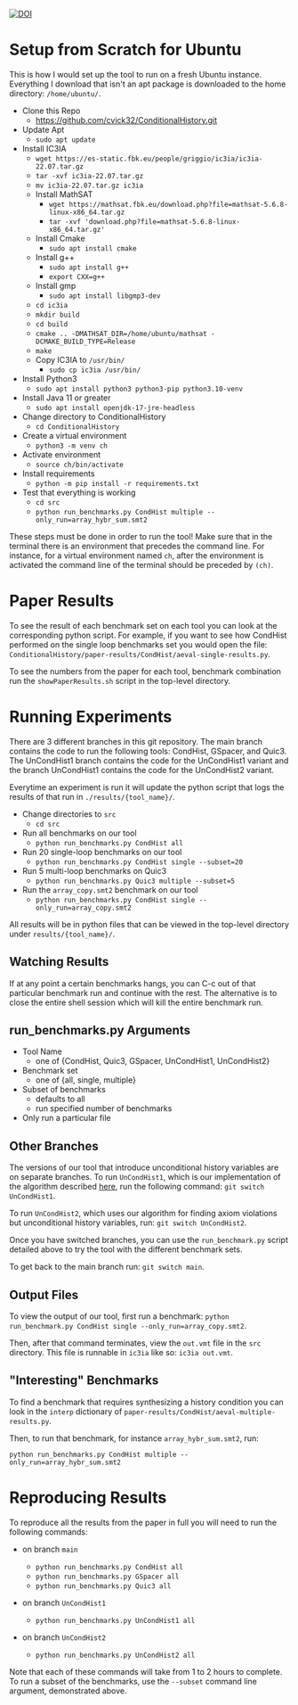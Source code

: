 [![DOI](https://zenodo.org/badge/538743822.svg)](https://zenodo.org/badge/latestdoi/538743822)

# Setup from Scratch for Ubuntu

This is how I would set up the tool to run on a fresh Ubuntu instance.
Everything I download that isn't an apt package is downloaded to the
home directory: `/home/ubuntu/`.

- Clone this Repo
  - https://github.com/cvick32/ConditionalHistory.git
- Update Apt
  - `sudo apt update`
- Install IC3IA
  - `wget https://es-static.fbk.eu/people/griggio/ic3ia/ic3ia-22.07.tar.gz`
  - `tar -xvf ic3ia-22.07.tar.gz`
  - `mv ic3ia-22.07.tar.gz ic3ia`
  - Install MathSAT
    - `wget https://mathsat.fbk.eu/download.php?file=mathsat-5.6.8-linux-x86_64.tar.gz`
    - `tar -xvf 'download.php?file=mathsat-5.6.8-linux-x86_64.tar.gz'`
  - Install Cmake
    - `sudo apt install cmake`
  - Install g++
    - `sudo apt install g++`
    - `export CXX=g++`
  - Install gmp
    - `sudo apt install libgmp3-dev`
  - `cd ic3ia`
  - `mkdir build`
  - `cd build`
  - `cmake .. -DMATHSAT_DIR=/home/ubuntu/mathsat -DCMAKE_BUILD_TYPE=Release`
  - `make`
  - Copy IC3IA to `/usr/bin/`
    - `sudo cp ic3ia /usr/bin/`
- Install Python3
  - `sudo apt install python3 python3-pip python3.10-venv`
- Install Java 11 or greater
  - `sudo apt install openjdk-17-jre-headless`
- Change directory to ConditionalHistory
  - `cd ConditionalHistory`
- Create a virtual environment
  - `python3 -m venv ch`
- Activate environment
  - `source ch/bin/activate`
- Install requirements
  - `python -m pip install -r requirements.txt`
- Test that everything is working
  - `cd src`
  - `python run_benchmarks.py CondHist multiple --only_run=array_hybr_sum.smt2`

These steps must be done in order to run the tool! Make sure that in
the terminal there is an environment that precedes the command line.
For instance, for a virtual environment named `ch`, after the
environment is activated the command line of the terminal should be
preceded by `(ch)`.


# Paper Results
To see the result of each benchmark set on each tool you can look at
the corresponding python script. For example, if you want to see how
CondHist performed on the single loop benchmarks set you would open
the file:
`ConditionalHistory/paper-results/CondHist/aeval-single-results.py`.

To see the numbers from the paper for each tool, benchmark combination
run the `showPaperResults.sh` script in the top-level directory.

# Running Experiments
There are 3 different branches in this git repository. The main branch
contains the code to run the following tools: CondHist, GSpacer, and
Quic3. The UnCondHist1 branch contains the code for the UnCondHist1
variant and the branch UnCondHist1 contains the code for the
UnCondHist2 variant.

Everytime an experiment is run it will update the python script that
logs the results of that run in `./results/{tool_name}/`.

- Change directories to `src`
  - `cd src`
- Run all benchmarks on our tool
  - `python run_benchmarks.py CondHist all`
- Run 20 single-loop benchmarks on our tool
  - `python run_benchmarks.py CondHist single --subset=20`
- Run 5 multi-loop benchmarks on Quic3
  - `python run_benchmarks.py Quic3 multiple --subset=5`
- Run the `array_copy.smt2` benchmark on our tool
  - `python run_benchmarks.py CondHist single --only_run=array_copy.smt2`

All results will be in python files that can be viewed in the
top-level directory under `results/{tool_name}/`.

## Watching Results

If at any point a certain benchmarks hangs, you can C-c out of that
particular benchmark run and continue with the rest. The alternative
is to close the entire shell session which will kill the entire
benchmark run.

## run_benchmarks.py Arguments

- Tool Name
  - one of {CondHist, Quic3, GSpacer, UnCondHist1, UnCondHist2}
- Benchmark set
  - one of {all, single, multiple}
- Subset of benchmarks
  - defaults to all
  - run specified number of benchmarks
- Only run a particular file

## Other Branches

The versions of our tool that introduce unconditional history
variables are on separate branches. To run `UnCondHist1`, which is our
implementation of the algorithm described
[here](https://cs.stanford.edu/~padon/arrays-prophecy-tacas2021.pdf),
run the following command: `git switch UnCondHist1`.

To run `UnCondHist2`, which uses our algorithm for finding axiom
violations but unconditional history variables, run: `git switch
UnCondHist2`.

Once you have switched branches, you can use the `run_benchmark.py`
script detailed above to try the tool with the different benchmark
sets.

To get back to the main branch run: `git switch main`.

## Output Files

To view the output of our tool, first run a benchmark: `python
run_benchmark.py CondHist single --only_run=array_copy.smt2`.

Then, after that command terminates, view the `out.vmt` file in the
`src` directory. This file is runnable in `ic3ia` like so: `ic3ia
out.vmt`.

## "Interesting" Benchmarks

To find a benchmark that requires synthesizing a history condition you
can look in the `interp` dictionary of
`paper-results/CondHist/aeval-multiple-results.py`.

Then, to run that benchmark, for instance `array_hybr_sum.smt2`, run:

`python run_benchmarks.py CondHist multiple --only_run=array_hybr_sum.smt2`

# Reproducing Results
To reproduce all the results from the paper in full you will need to
run the following commands:

- on branch `main`
  - `python run_benchmarks.py CondHist all`
  - `python run_benchmarks.py GSpacer all`
  - `python run_benchmarks.py Quic3 all`

- on branch `UnCondHist1`
  - `python run_benchmarks.py UnCondHist1 all`

- on branch `UnCondHist2`
  - `python run_benchmarks.py UnCondHist2 all`

Note that each of these commands will take from 1 to 2 hours to
complete. To run a subset of the benchmarks, use the `--subset`
command line argument, demonstrated above.




